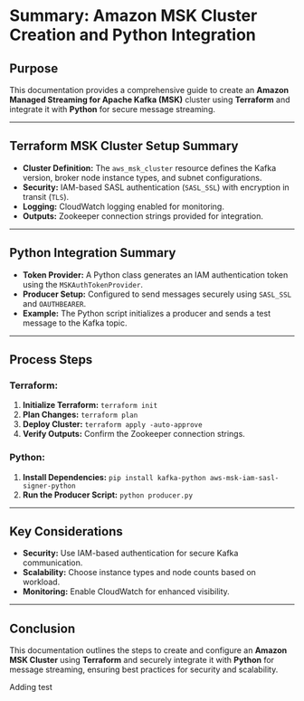 # Summary: Amazon MSK Cluster Creation and Python Integration

## Purpose
This documentation provides a comprehensive guide to create an **Amazon Managed Streaming for Apache Kafka (MSK)** cluster using **Terraform** and integrate it with **Python** for secure message streaming.

---

## Terraform MSK Cluster Setup Summary
- **Cluster Definition:** The `aws_msk_cluster` resource defines the Kafka version, broker node instance types, and subnet configurations.
- **Security:** IAM-based SASL authentication (`SASL_SSL`) with encryption in transit (`TLS`).
- **Logging:** CloudWatch logging enabled for monitoring.
- **Outputs:** Zookeeper connection strings provided for integration.

---

## Python Integration Summary
- **Token Provider:** A Python class generates an IAM authentication token using the `MSKAuthTokenProvider`.
- **Producer Setup:** Configured to send messages securely using `SASL_SSL` and `OAUTHBEARER`.
- **Example:** The Python script initializes a producer and sends a test message to the Kafka topic.

---

## Process Steps
### Terraform:
1. **Initialize Terraform:** `terraform init`
2. **Plan Changes:** `terraform plan`
3. **Deploy Cluster:** `terraform apply -auto-approve`
4. **Verify Outputs:** Confirm the Zookeeper connection strings.

### Python:
1. **Install Dependencies:** `pip install kafka-python aws-msk-iam-sasl-signer-python`
2. **Run the Producer Script:** `python producer.py`

---

## Key Considerations
- **Security:** Use IAM-based authentication for secure Kafka communication.
- **Scalability:** Choose instance types and node counts based on workload.
- **Monitoring:** Enable CloudWatch for enhanced visibility.

---

## Conclusion
This documentation outlines the steps to create and configure an **Amazon MSK Cluster** using **Terraform** and securely integrate it with **Python** for message streaming, ensuring best practices for security and scalability.

Adding test